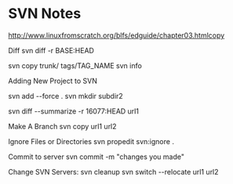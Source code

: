 SVN Notes
======
http://www.linuxfromscratch.org/blfs/edguide/chapter03.htmlcopy


Diff
  svn diff -r BASE:HEAD <file>

svn copy trunk/ tags/TAG_NAME
svn info

Adding New Project to SVN

svn add --force .
svn mkdir subdir2

svn diff --summarize -r 16077:HEAD url1

Make A Branch
svn copy url1 url2

Ignore Files or Directories
svn propedit svn:ignore .

Commit to server
svn commit -m "changes you made"

Change SVN Servers:
svn cleanup
svn switch --relocate url1 url2
